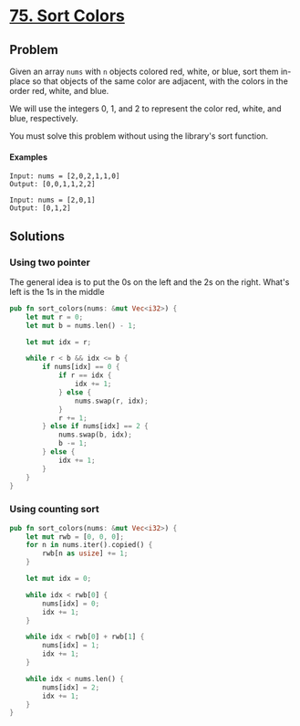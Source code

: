 # [75. Sort Colors](https://leetcode.com/problems/sort-colors/)

## Problem

Given an array `nums` with `n` objects colored red, white, or blue, sort them
in-place so that objects of the same color are adjacent, with the colors in the
order red, white, and blue.

We will use the integers 0, 1, and 2 to represent the color red, white, and
blue, respectively.

You must solve this problem without using the library's sort function.

#### Examples

```text
Input: nums = [2,0,2,1,1,0]
Output: [0,0,1,1,2,2]
```

```text
Input: nums = [2,0,1]
Output: [0,1,2]
```

## Solutions

### Using two pointer

The general idea is to put the 0s on the left and the 2s on the right. What's
left is the 1s in the middle

```rust
pub fn sort_colors(nums: &mut Vec<i32>) {
    let mut r = 0;
    let mut b = nums.len() - 1;

    let mut idx = r;

    while r < b && idx <= b {
        if nums[idx] == 0 {
            if r == idx {
                idx += 1;
            } else {
                nums.swap(r, idx);
            }
            r += 1;
        } else if nums[idx] == 2 {
            nums.swap(b, idx);
            b -= 1;
        } else {
            idx += 1;
        }
    }
}
```

### Using counting sort

```rust
pub fn sort_colors(nums: &mut Vec<i32>) {
    let mut rwb = [0, 0, 0];
    for n in nums.iter().copied() {
        rwb[n as usize] += 1;
    }

    let mut idx = 0;

    while idx < rwb[0] {
        nums[idx] = 0;
        idx += 1;
    }

    while idx < rwb[0] + rwb[1] {
        nums[idx] = 1;
        idx += 1;
    }

    while idx < nums.len() {
        nums[idx] = 2;
        idx += 1;
    }
}
```